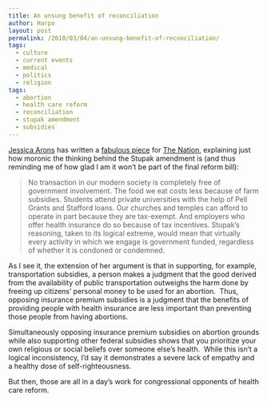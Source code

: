 ```yaml
---
title: An unsung benefit of reconciliation
author: Harpo
layout: post
permalink: /2010/03/04/an-unsung-benefit-of-reconciliation/
tags:
  - culture
  - current events
  - medical
  - politics
  - religion
tags:
  - abortion
  - health care reform
  - reconciliation
  - stupak amendment
  - subsidies
---
```

<a href="http://www.thenation.com/directory/bios/jessica_arons" target="_blank">Jessica Arons</a> has written a <a href="http://www.thenation.com/doc/20100315/arons" target="_blank">fabulous piece</a> for <a href="http://www.thenation.com/" target="_blank">The Nation</a>, explaining just how moronic the thinking behind the Stupak amendment is (and thus reminding me of how glad I am it won&#8217;t be part of the final reform bill):

> No transaction in our modern society is completely free of government involvement. The food we eat costs less because of farm subsidies. Students attend private universities with the help of Pell Grants and Stafford loans. Our churches and temples can afford to operate in part because they are tax-exempt. And employers who offer health insurance do so because of tax incentives. Stupak&#8217;s reasoning, taken to its logical extreme, would mean that virtually every activity in which we engage is government funded, regardless of whether it is condoned or condemned.

As I see it, the extension of her argument is that in supporting, for example, transportation subsidies, a person makes a judgment that the good derived from the availability of public transportation outweighs the harm done by freeing up citizens&#8217; personal money to be used for an abortion.  Thus, opposing insurance premium subsidies is a judgment that the benefits of providing people with health insurance are less important than preventing those people from having abortions.

Simultaneously opposing insurance premium subsidies on abortion grounds while also supporting other federal subsidies shows that you prioritize your own religious or social beliefs over someone else&#8217;s health.  While this isn&#8217;t a logical inconsistency, I&#8217;d say it demonstrates a severe lack of empathy and a healthy dose of self-righteousness.

But then, those are all in a day&#8217;s work for congressional opponents of health care reform.